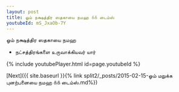 ```yaml
---
layout: post
title: ஓம் நக்ஷத்திர ஸதகாயை நமஹ ௧௧ டைம்ஸ்
youtubeId: mS_JxaOb-7Y
---
```

 
 
 ஓம் நக்ஷத்திர ஸதகாயை நமஹ  
 
 -  நட்சத்திரங்களை உருவாக்கியவர் யார் 
 
  
 
  
 
 
 
 
 
 


{% include youtubePlayer.html id=page.youtubeId %}
 
[Next]({{ site.baseurl }}{% link  split2/_posts/2015-02-15-ஓம் மறுக்க புனற்பனையை நமஹ ௧௧ டைம்ஸ்.md%})
 
